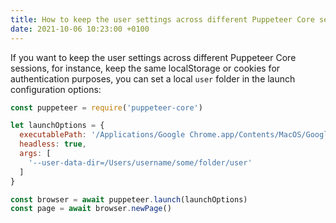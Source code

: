 ```yaml
---
title: How to keep the user settings across different Puppeteer Core sessions
date: 2021-10-06 10:23:00 +0100
---
```




If you want to keep the user settings across different Puppeteer Core sessions, for instance, keep the same localStorage or cookies for authentication purposes, you can set a local `user` folder in the launch configuration options:

```js
const puppeteer = require('puppeteer-core')

let launchOptions = { 
  executablePath: '/Applications/Google Chrome.app/Contents/MacOS/Google Chrome',
  headless: true,
  args: [
    '--user-data-dir=/Users/username/some/folder/user'
  ]
}

const browser = await puppeteer.launch(launchOptions)
const page = await browser.newPage()
```

